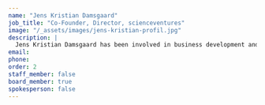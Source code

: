 ```yaml
---
name: "Jens Kristian Damsgaard"
job_title: "Co-Founder, Director, scienceventures"
image: "/_assets/images/jens-kristian-profil.jpg"
description: |
  Jens Kristian Damsgaard has been involved in business development and the supply of capital for several companies with roots in the University of Southern Denmark, Odense University Hospital, Denmark’s  Technological University, Risø National Laboratory. He has negotiated several licence agreements between research institutions and companies - both at home and abroad.
email:
phone:
order: 2
staff_member: false
board_member: true
spokesperson: false
---
```

